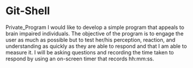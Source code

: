 # Git-Shell
Private_Program
I would like to develop a simple program that appeals to brain impaired individuals.
The objective of the program is to engage the user as much as possible but to test
her/his perception, reaction, and understanding as quickly as they are able to respond
and that I am able to measure it. I will be asking questions and recording the time
taken to respond by using an on-screen timer that records hh:mm:ss.
